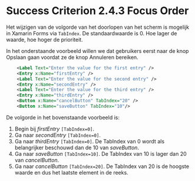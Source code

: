 # Success Criterion 2.4.3 Focus Order

Het wijzigen van de volgorde van het doorlopen van het scherm is mogelijk in Xamarin Forms via `TabIndex`. De standaardwaarde is 0. Hoe lager de waarde, hoe hoger de prioriteit.

In het onderstaande voorbeeld willen we dat gebruikers eerst naar de knop Opslaan gaan voordat ze de knop Annuleren bereiken.

```xml
    <Label Text="Enter the value for the first entry" />
    <Entry x:Name="firstEntry" />
    <Label Text="Enter the value for the second entry" />
    <Entry x:Name="secondEntry" />
    <Label Text="Enter the value for the third entry" />
    <Entry x:Name="thirdEntry" />
    <Button x:Name="cancelButton" TabIndex="20" />
    <Button x:Name="saveButton" TabIndex="10"/>
```

De volgorde in het bovenstaande voorbeeld is:

1. Begin bij *firstEntry* `[TabIndex=0]`.
2. Ga naar *secondEntry* `[TabIndex=0]`.
3. Ga naar *thirdEntry* `[TabIndex=0]`. De TabIndex van 0 wordt als belangrijker beschouwd dan de 10 van *saveButton*.
4. Ga naar *saveButton* `[TabIndex=10]`. De TabIndex van 10 is lager dan 20 van *cancelButton*.
5. Ga naar *cancelButton* `[TabIndex=20]`. De TabIndex van 20 is de hoogste waarde en dus het laatste element in de reeks.
